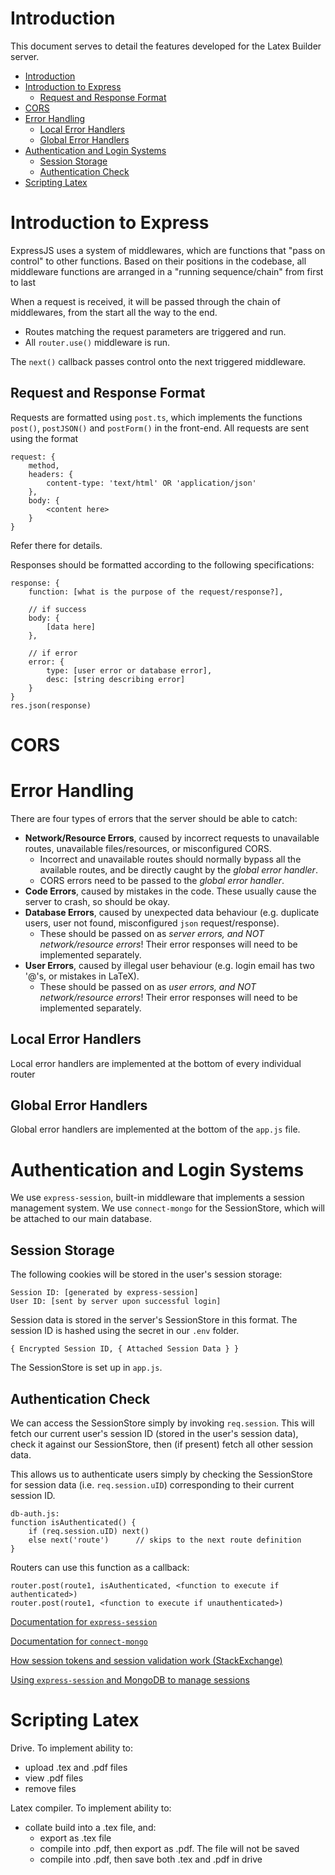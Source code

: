 # Introduction

This document serves to detail the features developed for the Latex Builder server.

- [Introduction](#introduction)
- [Introduction to Express](#introduction-to-express)
	- [Request and Response Format](#request-and-response-format)
- [CORS](#cors)
- [Error Handling](#error-handling)
	- [Local Error Handlers](#local-error-handlers)
	- [Global Error Handlers](#global-error-handlers)
- [Authentication and Login Systems](#authentication-and-login-systems)
	- [Session Storage](#session-storage)
	- [Authentication Check](#authentication-check)
- [Scripting Latex](#scripting-latex)

# Introduction to Express

ExpressJS uses a system of middlewares, which are functions that "pass on control" to other functions. Based on their positions in the codebase, all middleware functions are arranged in a "running sequence/chain" from first to last

When a request is received, it will be passed through the chain of middlewares, from the start all the way to the end. 
- Routes matching the request parameters are triggered and run.
- All `router.use()` middleware is run.

The `next()` callback passes control onto the next triggered middleware.

## Request and Response Format

Requests are formatted using `post.ts`, which implements the functions `post()`, `postJSON()` and `postForm()` in the front-end. All requests are sent using the format
```
request: {
	method,
	headers: {
		content-type: 'text/html' OR 'application/json'
	},
	body: {
		<content here>
	}
}
```
Refer there for details.

Responses should be formatted according to the following specifications:
```
response: {
	function: [what is the purpose of the request/response?],

	// if success
	body: {
		[data here]
	},

	// if error
	error: {
		type: [user error or database error],
		desc: [string describing error]
	}
}
res.json(response)
```

# CORS



# Error Handling

There are four types of errors that the server should be able to catch:

- **Network/Resource Errors**, caused by incorrect requests to unavailable routes, unavailable files/resources, or misconfigured CORS.
  - Incorrect and unavailable routes should normally bypass all the available routes, and be directly caught by the *global error handler*.
  - CORS errors need to be passed to the *global error handler*.
- **Code Errors**, caused by mistakes in the code. These usually cause the server to crash, so should be okay.
- **Database Errors**, caused by unexpected data behaviour (e.g. duplicate users, user not found, misconfigured `json` request/response).
  - These should be passed on as *server errors, and NOT network/resource errors*! Their error responses will need to be implemented separately.
- **User Errors**, caused by illegal user behaviour (e.g. login email has two '@'s, or mistakes in LaTeX).
  - These should be passed on as *user errors, and NOT network/resource errors*! Their error responses will need to be implemented separately.

## Local Error Handlers

Local error handlers are implemented at the bottom of every individual router

## Global Error Handlers

Global error handlers are implemented at the bottom of the `app.js` file.

# Authentication and Login Systems

We use `express-session`, built-in middleware that implements a session management system. We use `connect-mongo` for the SessionStore, which will be attached to our main database.

## Session Storage

The following cookies will be stored in the user's session storage:
```
Session ID: [generated by express-session]
User ID: [sent by server upon successful login]
```

Session data is stored in the server's SessionStore in this format. The session ID is hashed using the secret in our `.env` folder.
```
{ Encrypted Session ID, { Attached Session Data } }
```

The SessionStore is set up in `app.js`.

## Authentication Check

We can access the SessionStore simply by invoking `req.session`. This will fetch our current user's session ID (stored in the user's session data), check it against our SessionStore, then (if present) fetch all other session data.

This allows us to authenticate users simply by checking the SessionStore for session data (i.e. `req.session.uID`) corresponding to their current session ID.
```
db-auth.js:
function isAuthenticated() {
	if (req.session.uID) next()
	else next('route')		// skips to the next route definition
}
```

Routers can use this function as a callback:
```
router.post(route1, isAuthenticated, <function to execute if authenticated>)
router.post(route1, <function to execute if unauthenticated>)
```

[Documentation for `express-session`](https://www.npmjs.com/package/express-session?activeTab=readme)

[Documentation for `connect-mongo`](https://www.npmjs.com/package/connect-mongo)

[How session tokens and session validation work (StackExchange)](https://security.stackexchange.com/questions/255762/is-this-a-right-technique-to-create-and-validate-session-tokens)

[Using `express-session` and MongoDB to manage sessions](https://developer.okta.com/blog/2021/06/07/session-mgmt-node)

# Scripting Latex

Drive. To implement ability to:
- upload .tex and .pdf files
- view .pdf files
- remove files

Latex compiler. To implement ability to:
- collate build into a .tex file, and:
	- export as .tex file
	- compile into .pdf, then export as .pdf. The file will not be saved
	- compile into .pdf, then save both .tex and .pdf in drive